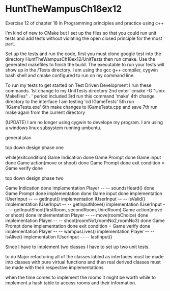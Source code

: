 # HuntTheWampusCh18ex12
Exercise 12 of chapter 18 in Programming principles and practice using c++

I'm kind of new to CMake but I set up the files so that you could run unit tests and add tests without violating the open 
closed principle for the most part.

Set up the tests and run the code, first you must clone google 
test into the directory HuntTheWampusCh18ex12/UnitTests
then run cmake. Use the generated makefiles to finish the build. 
The executable to run your tests will show up in the /<InterfaceName>Tests directory.
I am using the gcc g++ compiler, cygwin bash shell and cmake configured 
to run on my command line.

To run my tests to get started on Test Driven Development I run these commands.
	1st change to my UnitTests directory
	2nd enter 'cmake -G "Unix Makefiles" . ' period included
	3rd run this command 'make'
	4th change directory to the interface I am testing 'cd IGameTests'
	5th run 'IGameTests.exe'
	6th make changes to IGameTests.cpp and save
	7th run make again from the current directory
	
(UPDATE) I am no longer using cygwin to develope my program. I am using a windows linux subsystem running umbuntu.


general plan

top down design phase one

while(exitcondition)
	Game Indication done
	Game Prompt done 
	Game input done
	Game action(move or shoot) done 
	Game Prompt done 
	exit condition = Game verify done
	
top down design phase two

Game Indication done
	implementation Player -- -- soundsHeard() done
Game Prompt done 
	implementation done 
Game input done
	implementation IUserInput -- -- getInput()
	implementation IUserInput -- -- isValid()
	implementation IUserInput -- -- getInputMove()
	implementation IUserInput -- -- getInputShoot(firstRoom, secondRoom, thirdRoom)
Game action(move or shoot) done 
	implementation Player -- -- move(roomChoice) done 
	implementation Player -- -- shoot(roomNo1,roomNo2,roomNo3) done 
Game Prompt done 
	implementation done
exit condition = Game verify done
	implementation Player -- -- wampusLives() 
	implementation Player -- -- isAlive()
	implementation IUserInput -- -- lastInput()
	
Since I have to implement two classes I have to set up two unit tests.



to do Major refactoring all of the classes labled as interfaces must be made into classes with pure virtual functions and
then real derived classes must be made with their respective implementations

when the time comes to implement the rooms it might be worth while to implement a hash table to access rooms and their information.